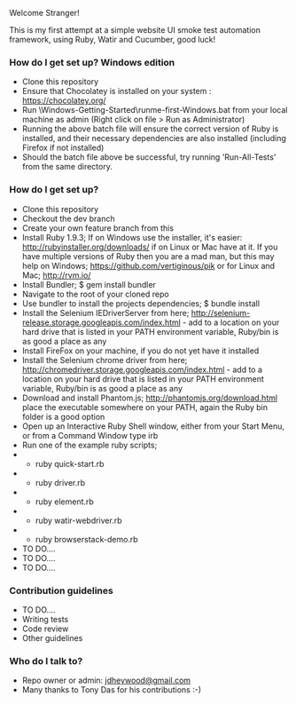 Welcome Stranger!

This is my first attempt at a simple website UI smoke test automation framework, using Ruby, Watir and Cucumber, good luck!

### How do I get set up? Windows edition ###
* Clone this repository
* Ensure that Chocolatey is installed on your system : https://chocolatey.org/
* Run \Windows-Getting-Started\runme-first-Windows.bat from your local machine as admin (Right click on file > Run as Administrator)
* Running the above batch file will ensure the correct version of Ruby is installed, and their necessary dependencies are also installed (including Firefox if not installed)
* Should the batch file above be successful, try running 'Run-All-Tests' from the same directory.

### How do I get set up? ###

* Clone this repository
* Checkout the dev branch
* Create your own feature branch from this
* Install Ruby 1.9.3; If on Windows use the installer, it's easier: http://rubyinstaller.org/downloads/ if on Linux or Mac have at it. If you have multiple versions of Ruby then you are a mad man, but this may help on Windows; https://github.com/vertiginous/pik or for Linux and Mac; http://rvm.io/
* Install Bundler; $ gem install bundler
* Navigate to the root of your cloned repo
* Use bundler to install the projects dependencies; $ bundle install
* Install the Selenium IEDriverServer from here; http://selenium-release.storage.googleapis.com/index.html - add to a location on your hard drive that is listed in your PATH environment variable, Ruby<version>/bin is as good a place as any
* Install FireFox on your machine, if you do not yet have it installed
* Install the Selenium chrome driver from here; http://chromedriver.storage.googleapis.com/index.html - add to a location on your hard drive that is listed in your PATH environment variable, Ruby<version>/bin is as good a place as any
* Download and install Phantom.js; http://phantomjs.org/download.html place the executable somewhere on your PATH, again the Ruby bin folder is a good option
* Open up an Interactive Ruby Shell window, either from your Start Menu, or from a Command Window type irb
* Run one of the example ruby scripts; 
* * ruby quick-start.rb
* * ruby driver.rb
* * ruby element.rb
* * ruby watir-webdriver.rb
* * ruby browserstack-demo.rb
* TO DO....
* TO DO....
* TO DO....


### Contribution guidelines ###

* TO DO....
* Writing tests
* Code review
* Other guidelines

### Who do I talk to? ###

* Repo owner or admin: jdheywood@gmail.com
* Many thanks to Tony Das for his contributions :-)